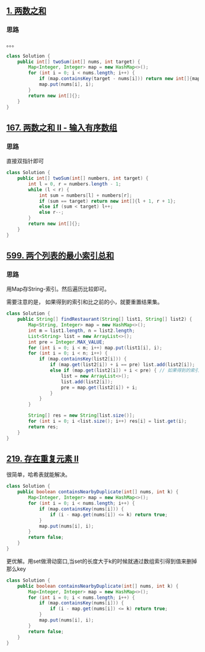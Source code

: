 ## [1. 两数之和](https://leetcode-cn.com/problems/two-sum/)

### 思路

。。。

```java
class Solution {
    public int[] twoSum(int[] nums, int target) {
        Map<Integer, Integer> map = new HashMap<>();
        for (int i = 0; i < nums.length; i++) {
            if (map.containsKey(target - nums[i])) return new int[]{map.get(target - nums[i]), i};
            map.put(nums[i], i);
        }
        return new int[]{};
    }
}
```

## [167. 两数之和 II - 输入有序数组](https://leetcode-cn.com/problems/two-sum-ii-input-array-is-sorted/)

### 思路

直接双指针即可

```java
class Solution {
    public int[] twoSum(int[] numbers, int target) {
        int l = 0, r = numbers.length - 1;
        while (l < r) {
            int sum = numbers[l] + numbers[r];
            if (sum == target) return new int[]{l + 1, r + 1};
            else if (sum < target) l++;
            else r--;
        }
        return new int[]{};
    }
}
```

## [599. 两个列表的最小索引总和](https://leetcode-cn.com/problems/minimum-index-sum-of-two-lists/)

### 思路

用Map存String-索引。然后遍历比较即可。

需要注意的是， 如果得到的索引和比之前的小，就要重置结果集。

```java
class Solution {
    public String[] findRestaurant(String[] list1, String[] list2) {
        Map<String, Integer> map = new HashMap<>();
        int m = list1.length, n = list2.length;
        List<String> list = new ArrayList<>();
        int pre = Integer.MAX_VALUE;
        for (int i = 0; i < m; i++) map.put(list1[i], i);
        for (int i = 0; i < n; i++) {
            if (map.containsKey(list2[i])) {
                if (map.get(list2[i]) + i == pre) list.add(list2[i]);
                else if (map.get(list2[i]) + i < pre) { // 如果得到的索引和比之前的小，就要重置结果集
                    list = new ArrayList<>();
                    list.add(list2[i]);
                    pre = map.get(list2[i]) + i;
                }
            }
        }

        String[] res = new String[list.size()];
        for (int i = 0; i <list.size(); i++) res[i] = list.get(i);
        return res;
    }
}
```

## [219. 存在重复元素 II](https://leetcode-cn.com/problems/contains-duplicate-ii/)

很简单，哈希表就能解决。

```java
class Solution {
    public boolean containsNearbyDuplicate(int[] nums, int k) {
        Map<Integer, Integer> map = new HashMap<>();
        for (int i = 0; i < nums.length; i++) {
            if (map.containsKey(nums[i])) {
                if (i - map.get(nums[i]) <= k) return true;
            }
            map.put(nums[i], i);
        }
        return false;
    }
}
```

更优解。用set做滑动窗口,当set的长度大于k的时候就通过数组索引得到值来删掉那么key

```java
class Solution {
    public boolean containsNearbyDuplicate(int[] nums, int k) {
        Map<Integer, Integer> map = new HashMap<>();
        for (int i = 0; i < nums.length; i++) {
            if (map.containsKey(nums[i])) {
                if (i - map.get(nums[i]) <= k) return true;
            }
            map.put(nums[i], i);
        }
        return false;
    }
}
```

